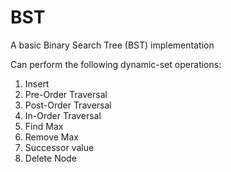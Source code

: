 # BST
A basic Binary Search Tree (BST) implementation

Can perform the following dynamic-set operations:
1. Insert
2. Pre-Order Traversal
3. Post-Order Traversal
4. In-Order Traversal
5. Find Max
6. Remove Max
7. Successor value
8. Delete Node

